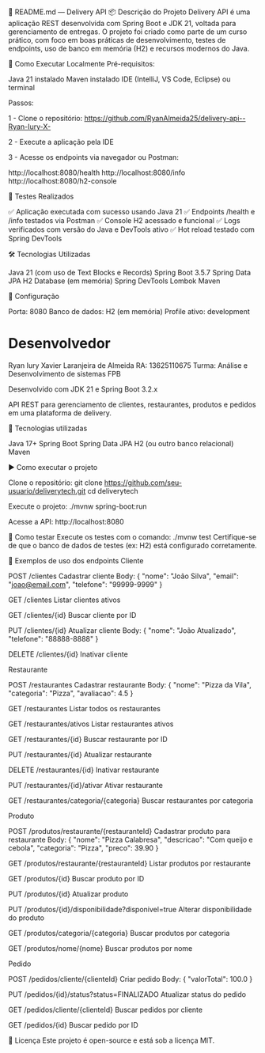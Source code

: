 📝 README.md — Delivery API
📦 Descrição do Projeto
Delivery API é uma aplicação REST desenvolvida com Spring Boot e JDK 21, voltada para gerenciamento de entregas. O projeto foi criado como parte de um curso prático, com foco em boas práticas de desenvolvimento, testes de endpoints, uso de banco em memória (H2) e recursos modernos do Java.

🚀 Como Executar Localmente
Pré-requisitos:

Java 21 instalado
Maven instalado
IDE (IntelliJ, VS Code, Eclipse) ou terminal

Passos:


1 - Clone o repositório: https://github.com/RyanAlmeida25/delivery-api--Ryan-Iury-X-

2 - Execute a aplicação pela IDE

3 - Acesse os endpoints via navegador ou Postman:

http://localhost:8080/health
http://localhost:8080/info
http://localhost:8080/h2-console

🧪 Testes Realizados

✅ Aplicação executada com sucesso usando Java 21
✅ Endpoints /health e /info testados via Postman
✅ Console H2 acessado e funcional
✅ Logs verificados com versão do Java e DevTools ativo
✅ Hot reload testado com Spring DevTools


🛠️ Tecnologias Utilizadas

Java 21 (com uso de Text Blocks e Records)
Spring Boot 3.5.7
Spring Data JPA
H2 Database (em memória)
Spring DevTools
Lombok
Maven

🔧 Configuração

Porta: 8080
Banco de dados: H2 (em memória)
Profile ativo: development

# Desenvolvedor

Ryan Iury Xavier Laranjeira de Almeida
RA: 13625110675  Turma: Análise e Desenvolvimento de sistemas FPB

Desenvolvido com JDK 21 e Spring Boot 3.2.x


API REST para gerenciamento de clientes, restaurantes, produtos e pedidos em uma plataforma de delivery.

🚀 Tecnologias utilizadas

Java 17+
Spring Boot
Spring Data JPA
H2 (ou outro banco relacional)
Maven


▶️ Como executar o projeto


Clone o repositório:
git clone https://github.com/seu-usuario/deliverytech.git
cd deliverytech


Execute o projeto:
./mvnw spring-boot:run


Acesse a API:
http://localhost:8080



🧪 Como testar
Execute os testes com o comando:
./mvnw test
Certifique-se de que o banco de dados de testes (ex: H2) está configurado corretamente.

📘 Exemplos de uso dos endpoints
Cliente


POST /clientes
Cadastrar cliente
Body:
{
"nome": "João Silva",
"email": "joao@email.com",
"telefone": "99999-9999"
}


GET /clientes
Listar clientes ativos


GET /clientes/{id}
Buscar cliente por ID


PUT /clientes/{id}
Atualizar cliente
Body:
{
"nome": "João Atualizado",
"telefone": "88888-8888"
}


DELETE /clientes/{id}
Inativar cliente



Restaurante


POST /restaurantes
Cadastrar restaurante
Body:
{
"nome": "Pizza da Vila",
"categoria": "Pizza",
"avaliacao": 4.5
}


GET /restaurantes
Listar todos os restaurantes


GET /restaurantes/ativos
Listar restaurantes ativos


GET /restaurantes/{id}
Buscar restaurante por ID


PUT /restaurantes/{id}
Atualizar restaurante


DELETE /restaurantes/{id}
Inativar restaurante


PUT /restaurantes/{id}/ativar
Ativar restaurante


GET /restaurantes/categoria/{categoria}
Buscar restaurantes por categoria



Produto


POST /produtos/restaurante/{restauranteId}
Cadastrar produto para restaurante
Body:
{
"nome": "Pizza Calabresa",
"descricao": "Com queijo e cebola",
"categoria": "Pizza",
"preco": 39.90
}


GET /produtos/restaurante/{restauranteId}
Listar produtos por restaurante


GET /produtos/{id}
Buscar produto por ID


PUT /produtos/{id}
Atualizar produto


PUT /produtos/{id}/disponibilidade?disponivel=true
Alterar disponibilidade do produto


GET /produtos/categoria/{categoria}
Buscar produtos por categoria


GET /produtos/nome/{nome}
Buscar produtos por nome



Pedido


POST /pedidos/cliente/{clienteId}
Criar pedido
Body:
{
"valorTotal": 100.0
}


PUT /pedidos/{id}/status?status=FINALIZADO
Atualizar status do pedido


GET /pedidos/cliente/{clienteId}
Buscar pedidos por cliente


GET /pedidos/{id}
Buscar pedido por ID



📄 Licença
Este projeto é open-source e está sob a licença MIT.
